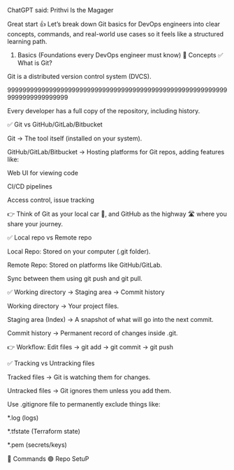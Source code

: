 ChatGPT said: Prithvi Is the Magager

Great start 👍 Let’s break down Git basics for DevOps engineers into clear concepts, commands, and real-world use cases so it feels like a structured learning path.

1. Basics (Foundations every DevOps engineer must know)
🔹 Concepts
✅ What is Git?

Git is a distributed version control system (DVCS).

99999999999999999999999999999999999999999999999999999999999999999999999999

Every developer has a full copy of the repository, including history.

✅ Git vs GitHub/GitLab/Bitbucket

Git → The tool itself (installed on your system).

GitHub/GitLab/Bitbucket → Hosting platforms for Git repos, adding features like:

Web UI for viewing code

CI/CD pipelines

Access control, issue tracking

👉 Think of Git as your local car 🚗, and GitHub as the highway 🛣 where you share your journey.

✅ Local repo vs Remote repo

Local Repo: Stored on your computer (.git folder).

Remote Repo: Stored on platforms like GitHub/GitLab.

Sync between them using git push and git pull.

✅ Working directory → Staging area → Commit history

Working directory → Your project files.

Staging area (Index) → A snapshot of what will go into the next commit.

Commit history → Permanent record of changes inside .git.

👉 Workflow:
Edit files → git add → git commit → git push

✅ Tracking vs Untracking files

Tracked files → Git is watching them for changes.

Untracked files → Git ignores them unless you add them.

Use .gitignore file to permanently exclude things like:

*.log (logs)

*.tfstate (Terraform state)

*.pem (secrets/keys)

🔹 Commands
🟢 Repo SetuP


